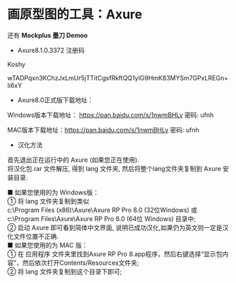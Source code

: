 # 画原型图的工具：Axure

还有 **Mockplus  墨刀 Demoo**

- Axure8.1.0.3372 注册码

Koshy

wTADPqxn3KChzJxLmUr5jTTitCgsfRkftQQ1yIG9HmK83MYSm7GPxLREGn+Ii6xY

- Axure8.0正式版下载地址：

Windows版本下载地址： https://pan.baidu.com/s/1nwmBHLv 密码: ufnh

MAC版本下载地址：https://pan.baidu.com/s/1nwmBHLv 密码: ufnh

- 汉化方法

首先退出正在运行中的 Axure (如果您正在使用).  
将汉化包.rar 文件解压, 得到 lang 文件夹,  然后将整个lang文件夹复制到 Axure 安装目录.  

■ 如果您使用的为 Windows版：  
① 将  lang 文件夹复制到类似  
c:\Program Files (x86)\Axure\Axure RP Pro 8.0      (32位Windows) 或  
c:\Program Files\Axure\Axure RP Pro 8.0   (64位  Windows) 目录中;  
② 启动 Axure 即可看到简体中文界面,  说明已成功汉化,如果仍为英文则一定是汉化文件位置不正确.  
■ 如果您使用的为 MAC 版：  
① 在 应用程序 文件夹里找到Axure RP Pro 8.app程序，然后右键选择“显示包内容”，然后依次打开Contents/Resources文件夹;  
②  将 lang 文件夹复制到这个目录下即可;  
